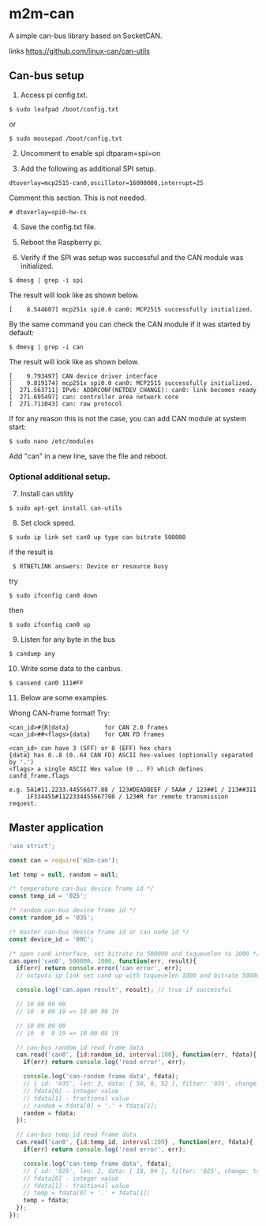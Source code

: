 # m2m-can
A simple can-bus library based on SocketCAN.

links
https://github.com/linux-can/can-utils

## Can-bus setup

1. Access pi config.txt.
~~~
$ sudo leafpad /boot/config.txt
~~~
or
~~~
$ sudo mousepad /boot/config.txt
~~~

2. Uncomment to enable spi
dtparam=spi=on

3. Add the following as additional SPI setup.

  `dtoverlay=mcp2515-can0,oscillator=16000000,interrupt=25`

 Comment this section. This is not needed.

 `# dtoverlay=spi0-hw-cs`


4. Save the config.txt file.
5. Reboot the Raspberry pi.

6. Verify if the SPI was setup was successful and the CAN module was initialized.
~~~
$ dmesg | grep -i spi
~~~
The result will look like as shown below.
~~~
[    8.544607] mcp251x spi0.0 can0: MCP2515 successfully initialized.
~~~
By the same command you can check the CAN module if it was started by default:
~~~
$ dmesg | grep -i can
~~~
The result will look like as shown below.
~~~
[    9.793497] CAN device driver interface
[    9.819174] mcp251x spi0.0 can0: MCP2515 successfully initialized.
[  271.563711] IPv6: ADDRCONF(NETDEV_CHANGE): can0: link becomes ready
[  271.695497] can: controller area network core
[  271.711043] can: raw protocol
~~~

If for any reason this is not the case, you can add CAN module at system start:
~~~
$ sudo nano /etc/modules
~~~
Add "can" in a new line, save the file and reboot.

### Optional additional setup.
7. Install can utility
~~~
$ sudo apt-get install can-utils
~~~
8. Set clock speed.
~~~
$ sudo ip link set can0 up type can bitrate 500000
~~~
if the result is
~~~
 $ RTNETLINK answers: Device or resource busy
~~~
try
~~~
$ sudo ifconfig can0 down
~~~
then
~~~
$ sudo ifconfig can0 up
~~~
9. Listen for any byte in the bus
~~~
$ candump any
~~~
10. Write some data to the canbus.
~~~
$ cansend can0 111#FF
~~~
11. Below are some examples.

Wrong CAN-frame format! Try:
~~~
<can_id>#{R|data}          for CAN 2.0 frames
<can_id>##<flags>{data}    for CAN FD frames
~~~
~~~
<can_id> can have 3 (SFF) or 8 (EFF) hex chars
{data} has 0..8 (0..64 CAN FD) ASCII hex-values (optionally separated by '.')
<flags> a single ASCII Hex value (0 .. F) which defines canfd_frame.flags

e.g. 5A1#11.2233.44556677.88 / 123#DEADBEEF / 5AA# / 123##1 / 213##311
     1F334455#1122334455667788 / 123#R for remote transmission request.
~~~


## Master application

```js
'use strict';

const can = require('m2m-can');

let temp = null, random = null;

/* temperature can-bus device frame id */
const temp_id = '025';

/* random can-bus device frame id */
const random_id = '035';

/* master can-bus device frame id or can node id */
const device_id = '00C';

/* open can0 interface, set bitrate to 500000 and txqueuelen to 1000 */
can.open('can0', 500000, 1000, function(err, result){
  if(err) return console.error('can error', err);
  // outputs ip link set can0 up with txqueuelen 1000 and bitrate 500000 - success

  console.log('can.open result', result); // true if successful

  // 10 00 00 00
  // 10  0 80 19 => 10 00 80 19

  // 10 00 00 00
  // 10  0  8 19 => 10 00 08 19

  // can-bus random_id read frame data
  can.read('can0', {id:random_id, interval:100}, function(err, fdata){
    if(err) return console.log('read error', err);

    console.log('can-random frame data', fdata);
    // { id: '035', len: 3, data: [ 50, 0, 52 ], filter: '035', change: true }   
    // fdata[0] - integer value
    // fdata[1] - fractional value    
    // random = fdata[0] + '.' + fdata[1];
    random = fdata;
  });

  // can-bus temp_id read frame data 	
  can.read('can0', {id:temp_id, interval:200} , function(err, fdata){
    if(err) return console.log('read error', err);

    console.log('can-temp frame data', fdata);
	// { id: '025', len: 2, data: [ 18, 94 ], filter: '025', change: true }
    // fdata[0] - integer value
    // fdata[1] - fractional value    
    // temp = fdata[0] + '.' + fdata[1];
    temp = fdata;
  });
});
```
